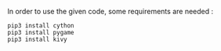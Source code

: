 In order to use the given code, some requirements are needed :

	pip3 install cython
	pip3 install pygame
	pip3 install kivy
	
	